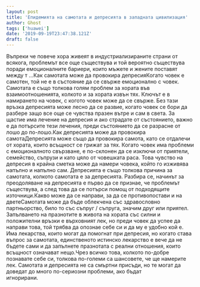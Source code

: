 ```yaml
---
layout: post
title: 'Епидемията на самотата и депресията в западната цивилизация'
author: Ghost
tags: ['huawei']
date: '2019-09-19T23:47:38.121Z'
draft: false
---
```


Въпреки че повече хора живеят в индустриализираните страни от всякога, проблемът все още съществува и той вероятно съществува поради емоционалните бариери, които мъжете и жените поставят между т ...Как самотата може да провокира депресияКогато човек е самотен, той не е в състояние да се свърже емоционално с човек. Самотата е също толкова голям проблем за хората във взаимоотношенията, колкото и за хората извън тях. Ключът е в намирането на човек, с когото човек може да се свърже. Без тази връзка депресията може лесно да се развие, когато човек се бори да разбере защо все още се чувства празен вътре и сам в света. За щастие има лечение на депресия и ако страдате от състоянието, важно е да потърсите тези лечения, преди състоянието да се разрасне от лошо до по-лошо.Как депресията може да провокира самотаДепресията може също да провокира самота, като се отдалечи от хората, които всъщност се грижат за тях. Когато човек има проблеми с емоционалното свързване, е по-склонен да се изключи от приятели, семейство, съпрузи и като цяло от човешката раса. Това чувство на депресия в крайна сметка може да намери човека, който го изживява напълно и напълно сам. Депресията е също толкова причина за самотата, колкото самотата е за депресията. Разбира се, начинът за преодоляване на депресията е първо да се признае, че проблемът съществува, а след това да се потърси помощ от подходящите източници.Какво може да се направи, за да се противопостави и на дветеСамотата може да бъде облекчена със здравословно партньорство, било то със съпруг / съпруга, значим друг или приятел. Запълването на празнотите в живота на хората със силни и положителни връзки е върховният лек, но преди човек да успее да направи това, той трябва да опознае себе си и да му е удобно кой е. Има лекарства, които могат да помогнат при депресия, но когато става въпрос за самотата, единственото истинско лекарство е вече да не бъдете сами и да запълнете празнотата с реални отношения, които всъщност означават нещо.Чрез всичко това, колкото по-добре познавате себе си, толкова по-големи са шансовете, че ще намерите лек. Самотата и депресията не са смъртни присъди, но те могат да доведат до много по-сериозни проблеми, ако бъдат игнорирани.                
